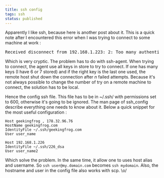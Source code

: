 ```yaml
---
title: ssh config
tags: ssh
status: published
---
```


Apparently I like ssh, because here is another post about it. This is a quick note after I encountered this error when I was trying to connect to some machine at work :
<pre>Received disconnect from 192.168.1.223: 2: Too many authentication failures</pre>
Which is very cryptic. The problem has to do with ssh-agent. When trying to connect, the agent use all keys in store to try to connect. If one has many keys (I have 6 or 7 stored) and if the right key is the last one used, the remote host shut down the connection after <em>n</em> failed attempts. Because it's not always possible to change the number of try on a remote machine to connect, the solution has to be local.

Hence the config ssh file. This file has to be in ~/.ssh/ with permissions set to 600, otherwise it's going to be ignored. The man page of ssh_config describe everything one needs to know about it. Below a quick snippet for the most useful configuration :

```
Host geekingfrog , 178.32.96.76
HostName geekingfrog.com
IdentityFile ~/.ssh/geekingfrog.com
User user_name

Host 192.168.1.226
IdentityFile ~/.ssh/226_dsa
User user_name2
```

Which solve the problem. In the same time, it allow one to uses host alias and username. So `ssh user@my.domain.com` becomes `ssh mydomain`. Also, the hostname and user in the config file also works with scp. \o/